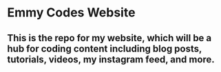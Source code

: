 # Emmy Codes Website

## This is the repo for my website, which will be a hub for coding content including blog posts, tutorials, videos, my instagram feed, and more.


